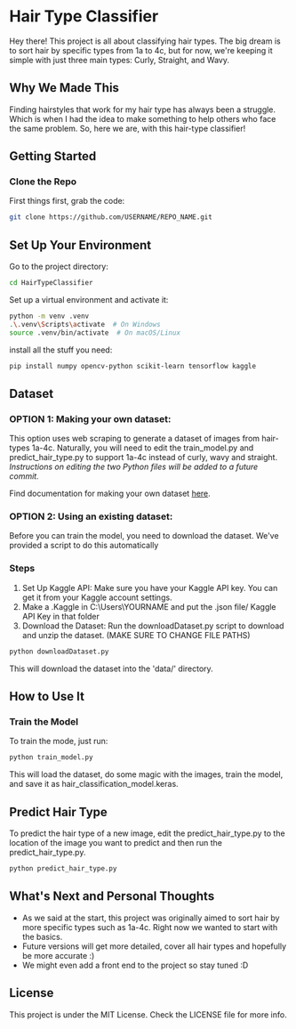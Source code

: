# Hair Type Classifier

Hey there! This project is all about classifying hair types. The big dream is to sort hair by specific types from 1a to 4c, but for now, we're keeping it simple with just three main types: Curly, Straight, and Wavy.

## Why We Made This

Finding hairstyles that work for my hair type has always been a struggle. Which is when I had the idea to make something to help others who face the same problem. So, here we are, with this hair-type classifier!

## Getting Started

### Clone the Repo

First things first, grab the code:
```bash
git clone https://github.com/USERNAME/REPO_NAME.git    
```

## Set Up Your Environment
Go to the project directory:
```bash
cd HairTypeClassifier
```
Set up a virtual environment and activate it:
```bash
python -m venv .venv
.\.venv\Scripts\activate  # On Windows
source .venv/bin/activate  # On macOS/Linux
```

install all the stuff you need:
```bash
pip install numpy opencv-python scikit-learn tensorflow kaggle 
```

## Dataset

### OPTION 1: Making your own dataset:
This option uses web scraping to generate a dataset of images from hair-types 1a-4c. Naturally, you will need to edit the train_model.py and predict_hair_type.py to support 1a-4c instead of curly, wavy and straight. *Instructions on editing the two Python files will be added to a future commit.*

Find documentation for making your own dataset [here](Image-Scraper-Instructions.md).

### OPTION 2: Using an existing dataset:
Before you can train the model, you need to download the dataset. We've provided a script to do this automatically

### Steps
1. Set Up Kaggle API: Make sure you have your Kaggle API key. You can get it from your Kaggle account settings.
2. Make a .Kaggle in C:\Users\YOURNAME and put the .json file/ Kaggle API Key in that folder
3. Download the Dataset: Run the downloadDataset.py script to download and unzip the dataset. (MAKE SURE TO CHANGE FILE PATHS)

```bash
python downloadDataset.py
```
This will download the dataset into the 'data/' directory.

## How to Use It
### Train the Model
To train the mode, just run:
```bash
python train_model.py
```

This will load the dataset, do some magic with the images, train the model, and save it as hair_classification_model.keras.

## Predict Hair Type
To predict the hair type of a new image, edit the predict_hair_type.py to the location of the image you want to predict and then run the predict_hair_type.py.

```bash
python predict_hair_type.py
```

## What's Next and Personal Thoughts

- As we said at the start, this project was originally aimed to sort hair by more specific types such as 1a-4c. Right now we wanted to start with the basics. 
- Future versions will get more detailed, cover all hair types and hopefully be more accurate :)
- We might even add a front end to the project so stay tuned :D

## License
This project is under the MIT License. Check the LICENSE file for more info.

   
